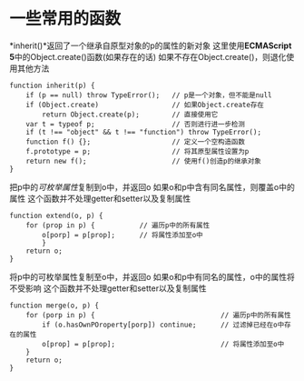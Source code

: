 # **一些常用的函数**

*inherit()*返回了一个继承自原型对象的p的属性的新对象
这里使用**ECMAScript 5**中的Object.create()函数(如果存在的话)
如果不存在Object.create()，则退化使用其他方法
```
function inherit(p) {
	if (p == null) throw TypeError();	// p是一个对象，但不能是null
	if (Object.create)					// 如果Object.create存在
		return Object.create(p);		// 直接使用它
	var t = typeof p;					// 否则进行进一步检测
	if (t !== "object" && t !== "function") throw TypeError();
	function f() {};					// 定义一个空构造函数
	f.prototype = p;					// 将其原型属性设置为p
	return new f();						// 使用f()创造p的继承对象
}
```

把p中的*可枚举属性*复制到o中，并返回o
如果o和p中含有同名属性，则覆盖o中的属性
这个函数并不处理getter和setter以及复制属性
```
function extend(o, p) {
	for (prop in p) {			// 遍历p中的所有属性
		o[porp] = p[prop];		// 将属性添加至o中
		}
	return o;
}
```

将p中的可枚举属性复制至o中，并返回o
如果o和p中有同名的属性，o中的属性将不受影响
这个函数并不处理getter和setter以及复制属性
```
function merge(o, p) {
	for (porp in p) {								// 遍历p中的所有属性
		if (o.hasOwnPOroperty[porp]) continue;		// 过滤掉已经在o中存在的属性
		o[prop] = p[prop];							// 将属性添加至o中
	}
	return o;
}
```
